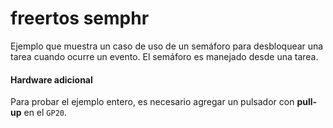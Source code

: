# freertos semphr

Ejemplo que muestra un caso de uso de un semáforo para desbloquear una tarea cuando ocurre un evento. El semáforo es manejado desde una tarea.

#### Hardware adicional

Para probar el ejemplo entero, es necesario agregar un pulsador con **pull-up** en el `GP20`.
